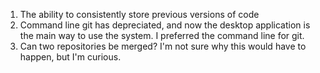 1) The ability to consistently store previous versions of code
2) Command line git has depreciated, and now the desktop application is the main way to use the system. I preferred the command line for git.
3) Can two repositories be merged? I'm not sure why this would have to happen, but I'm curious.
